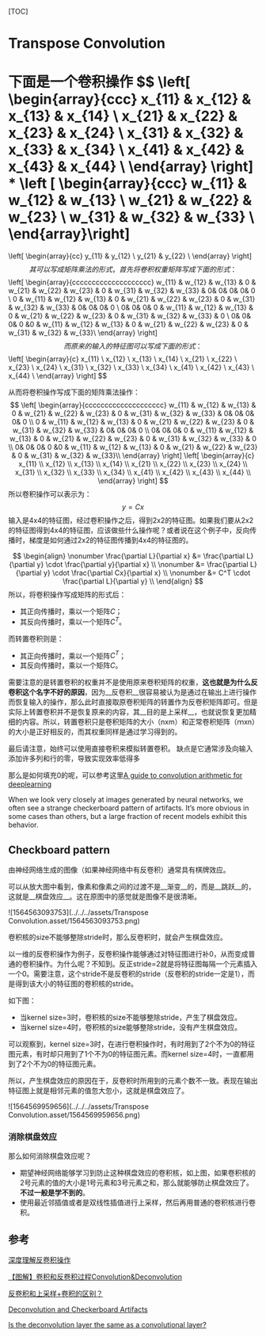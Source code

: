 [TOC]

# Transpose Convolution

下面是一个卷积操作
$$
\left[ \begin{array}{ccc}
x_{11} & x_{12} & x_{13} & x_{14} \\
x_{21} & x_{22} & x_{23} & x_{24} \\
x_{31} & x_{32} & x_{33} & x_{34} \\
x_{41} & x_{42} & x_{43} & x_{44} \\
\end{array} \right] * 
\left [  \begin{array}{ccc}
w_{11} & w_{12} & w_{13} \\
w_{21} & w_{22} & w_{23} \\
w_{31} & w_{32} & w_{33} \\
\end{array}\right]
=
\left[
\begin{array}{cc}
y_{11} & y_{12} \\
y_{21} & y_{22} \\
\end{array}
\right]
$$
其可以写成矩阵乘法的形式，首先将卷积权重矩阵写成下面的形式：
$$
\left[
\begin{array}{cccccccccccccccccccc}
w_{11} & w_{12} &  w_{13} & 0 & w_{21} & w_{22} & w_{23} & 0 & w_{31} & w_{32} & w_{33} & 0& 0& 0& 0& 0 \\
0 & w_{11} & w_{12} &  w_{13} & 0 & w_{21} & w_{22} & w_{23} & 0 & w_{31} & w_{32} & w_{33} & 0& 0& 0& 0 \\
0& 0& 0& 0 & w_{11} & w_{12} &  w_{13} & 0 & w_{21} & w_{22} & w_{23} & 0 & w_{31} & w_{32} & w_{33} & 0 \\
0& 0& 0& 0 &0 & w_{11} & w_{12} &  w_{13} & 0 & w_{21} & w_{22} & w_{23} & 0 & w_{31} & w_{32} & w_{33}\\
\end{array} \right]
$$
而原来的输入的特征图可以写成下面的形式：
$$
\left[
\begin{array}{c}
x_{11} \\ x_{12} \\ x_{13} \\ x_{14} \\
x_{21} \\ x_{22} \\ x_{23} \\ x_{24} \\
x_{31} \\ x_{32} \\ x_{33} \\ x_{34} \\
x_{41} \\ x_{42} \\ x_{43} \\ x_{44} \\
\end{array}
\right]
$$


从而将卷积操作写成下面的矩阵乘法操作：
$$
\left[
\begin{array}{cccccccccccccccccccc}
w_{11} & w_{12} &  w_{13} & 0 & w_{21} & w_{22} & w_{23} & 0 & w_{31} & w_{32} & w_{33} & 0& 0& 0& 0& 0 \\
0 & w_{11} & w_{12} &  w_{13} & 0 & w_{21} & w_{22} & w_{23} & 0 & w_{31} & w_{32} & w_{33} & 0& 0& 0& 0 \\
0& 0& 0& 0 & w_{11} & w_{12} &  w_{13} & 0 & w_{21} & w_{22} & w_{23} & 0 & w_{31} & w_{32} & w_{33} & 0 \\
0& 0& 0& 0 &0 & w_{11} & w_{12} &  w_{13} & 0 & w_{21} & w_{22} & w_{23} & 0 & w_{31} & w_{32} & w_{33}\\
\end{array} \right]
\left[
\begin{array}{c}
x_{11} \\ x_{12} \\ x_{13} \\ x_{14} \\
x_{21} \\ x_{22} \\ x_{23} \\ x_{24} \\
x_{31} \\ x_{32} \\ x_{33} \\ x_{34} \\
x_{41} \\ x_{42} \\ x_{43} \\ x_{44} \\
\end{array}
\right]
$$
所以卷积操作可以表示为：
$$
y = Cx
$$
输入是4x4的特征图，经过卷积操作之后，得到2x2的特征图。如果我们要从2x2的特征图得到4x4的特征图，应该做些什么操作呢？或者说在这个例子中，反向传播时，梯度是如何通过2x2的特征图传播到4x4的特征图的。


$$
\begin{align}
\nonumber \frac{\partial L}{\partial x} &= \frac{\partial L}{\partial y} \cdot \frac{\partial y}{\partial x} \\
\nonumber  &= \frac{\partial L}{\partial y} \cdot \frac{\partial Cx}{\partial x} \\
\nonumber  &= C^T \cdot \frac{\partial L}{\partial y}  \\
\end{align}
$$
所以，将卷积操作写成矩阵的形式后：

- 其正向传播时，乘以一个矩阵$C$；
- 其反向传播时，乘以一个矩阵$C^T$。



而转置卷积则是：

- 其正向传播时，乘以一个矩阵$C^T$；
- 其反向传播时，乘以一个矩阵$C$。



需要注意的是转置卷积的权重并不是使用原来卷积矩阵的权重，__这也就是为什么反卷积这个名字不好的原因__，因为__反卷积__很容易被认为是通过在输出上进行操作而恢复输入的操作，那么此时直接取原卷积矩阵的转置作为反卷积矩阵即可。但是实际上转置卷积并不是恢复原来的内容，其__目的是上采样__，也就说恢复更加精细的内容。所以，转置卷积只是卷积矩阵的大小（nxm）和正常卷积矩阵（ｍxn）的大小是正好相反的，而其权重同样是通过学习得到的。





最后请注意，始终可以使用直接卷积来模拟转置卷积。 缺点是它通常涉及向输入添加许多列和行的零，导致实现效率低得多

那么是如何填充0的呢，可以参考这里[A guide to convolution arithmetic for deeplearning](https://arxiv.org/pdf/1603.07285.pdf)

When we look very closely at images generated by neural networks, we often see a strange checkerboard pattern of artifacts. It’s more obvious in some cases than others, but a large fraction of recent models exhibit this behavior.







## Checkboard pattern

由神经网络生成的图像（如果神经网络中有反卷积）通常具有棋牌效应。

可以从放大图中看到，像素和像素之间的过渡不是__渐变__的，而是__跳跃__的，这就是__棋盘效应__。这在原图中的感觉就是图像不是很清晰。

![1564563093753](../../../assets/Transpose Convolution.asset/1564563093753.png)





卷积核的size不能够整除stride时，那么反卷积时，就会产生棋盘效应。





以一维的反卷积操作为例子，反卷积操作能够通过对特征图进行补0，从而变成普通的卷积操作。为什么呢？不知到。反正stride=2就是将特征图每隔一个元素插入一个0。需要注意，这个stride不是反卷积的stride（反卷积的stride一定是1），而是得到该大小的特征图的卷积核的stride。



如下图：

* 当kernel size=3时，卷积核的size不能够整除stride，产生了棋盘效应。
* 当kernel size=4时，卷积核的size能够整除stride，没有产生棋盘效应。

可以观察到，kernel size=3时，在进行卷积操作时，有时用到了2个不为0的特征图元素，有时却只用到了1个不为0的特征图元素。而kernel size=4时，一直都用到了2个不为0的特征图元素。

所以，产生棋盘效应的原因在于，反卷积时所用到的元素个数不一致。表现在输出特征图上就是相邻元素的值忽大忽小，这就是棋盘效应了。

![1564569959656](../../../assets/Transpose Convolution.asset/1564569959656.png)





### 消除棋盘效应

那么如何消除棋盘效应呢？

* 期望神经网络能够学习到防止这种棋盘效应的卷积核，如上图，如果卷积核的2号元素的值的大小是1号元素和3号元素之和，那么就能够防止棋盘效应了。__不过一般是学不到的__。
* 使用最近邻插值或者是双线性插值进行上采样，然后再用普通的卷积核进行卷积。







## 参考



[深度理解反卷积操作](https://www.jianshu.com/p/fb50fe44a1a3)

[【图解】卷积和反卷积过程Convolution&Deconvolution](https://zhuanlan.zhihu.com/p/52407509)

[反卷积和上采样+卷积的区别？](https://www.zhihu.com/question/328891283)

[Deconvolution and Checkerboard Artifacts](https://distill.pub/2016/deconv-checkerboard/)

[Is the deconvolution layer the same as a convolutional layer?](https://arxiv.org/pdf/1609.07009.pdf)